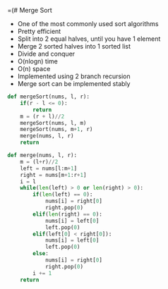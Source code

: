 =(# Merge Sort

- One of the most commonly used sort algorithms
- Pretty efficient
- Split into 2 equal halves, until you have 1 element
- Merge 2 sorted halves into 1 sorted list
- Divide and conquer
- O(nlogn) time
- O(n) space
- Implemented using 2 branch recursion
- Merge sort can be implemented stably
```python
def mergeSort(nums, l, r):
    if(r - l <= 0):
        return
    m = (r + l)//2
    mergeSort(nums, l, m)
    mergeSort(nums, m+1, r)
    merge(nums, l, r)
    return

def merge(nums, l, r):
    m = (l+r)//2
    left = nums[l:m+1]
    right = nums[m+1:r+1]
    i = l
    while(len(left) > 0 or len(right) > 0):
        if(len(left) == 0):
            nums[i] = right[0]
            right.pop(0)
        elif(len(right) == 0):
            nums[i] = left[0]
            left.pop(0)
        elif(left[0] < right[0]):
            nums[i] = left[0]
            left.pop(0)
        else:
            nums[i] = right[0]
            right.pop(0)
        i += 1
    return
```

